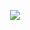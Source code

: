 <p align="center"> 
<a href="http://www.altterra.space/">
<img src="http://altterra.space/images/AltterraGit.png">
</a>
